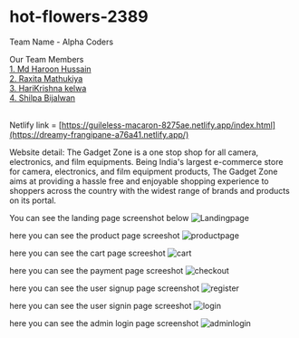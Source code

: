 # hot-flowers-2389

Team Name - Alpha Coders

Our Team Members
<br>
<a href="(https://github.com/mdharoonhussain)">1. Md Haroon Hussain </a>
<br>
<a href="(https://github.com/raxitamathukiya)">2. Raxita Mathukiya  </a>
<br>
<a href="https://github.com/krishna-4114">3. HariKrishna kelwa</a>
<br>
<a href="(https://github.com/shilpabijalwan)">4. Shilpa Bijalwan</a>
<br>
<br>

Netlify link = [https://guileless-macaron-8275ae.netlify.app/index.html](https://dreamy-frangipane-a76a41.netlify.app/)

Website detail: The Gadget Zone is a one stop shop for all  camera, electronics, and film equipments. Being India's largest e-commerce store for camera, electronics, and film equipment products, The Gadget Zone aims at providing a hassle free and enjoyable shopping experience to shoppers across the country with the widest range of brands and products on its portal.

You can see the landing page screenshot below
![Landingpage](https://user-images.githubusercontent.com/96863579/221485079-8f596846-9390-46e8-937f-233ff1bea0ea.jpg)


here you can see the product page screeshot 
![productpage](https://user-images.githubusercontent.com/96863579/221485203-22e5970b-7f0f-44bc-844a-cb8571ee925b.jpg)

here you can see the cart page screeshot
![cart](https://user-images.githubusercontent.com/96863579/221485327-1053066f-0087-43af-8968-222bbabf3985.jpg)

here you can see the payment page screeshot
![checkout](https://user-images.githubusercontent.com/96863579/221486245-93319608-af13-434b-8b87-2259732abe9c.jpg)


here you can see the user signup page screenshot
![register](https://user-images.githubusercontent.com/96863579/221485690-9db2f0da-1d24-48f4-acb7-aaadea8d0145.jpg)


here you can see the user signin page screeshot
![login](https://user-images.githubusercontent.com/96863579/221485648-cfead9fb-5085-44f5-8d1d-8ee4adaed06e.jpg)


here you can see the admin login page screenshot
![adminlogin](https://user-images.githubusercontent.com/96863579/221486014-9c8b3cef-efe4-4c12-b736-f8e48697dbd9.jpg)




